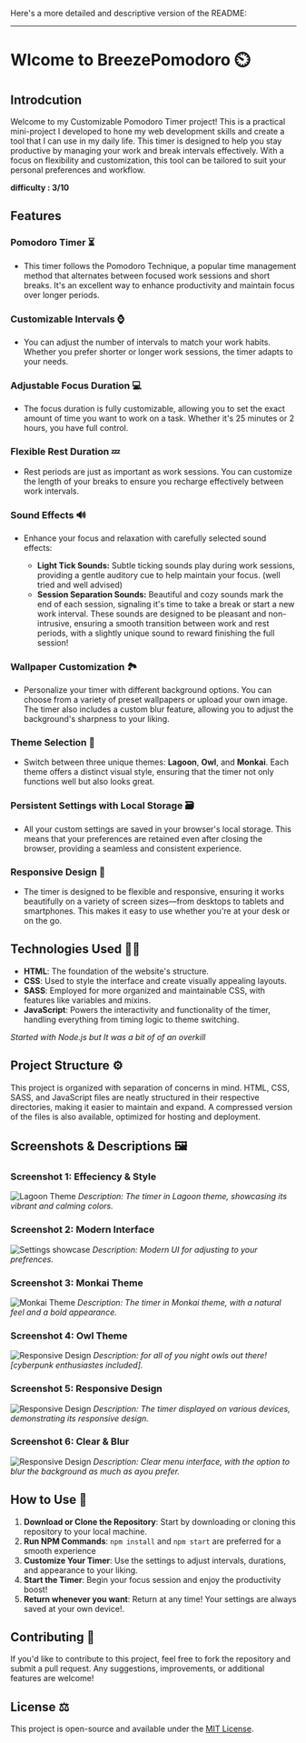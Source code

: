 Here's a more detailed and descriptive version of the README:

---

# Wlcome to BreezePomodoro ⏲️

## Introdcution

Welcome to my Customizable Pomodoro Timer project! This is a practical mini-project I developed to hone my web development skills and create a tool that I can use in my daily life. This timer is designed to help you stay productive by managing your work and break intervals effectively. With a focus on flexibility and customization, this tool can be tailored to suit your personal preferences and workflow.

**difficulty : 3/10**

## Features

### Pomodoro Timer ⏳
- This timer follows the Pomodoro Technique, a popular time management method that alternates between focused work sessions and short breaks. It's an excellent way to enhance productivity and maintain focus over longer periods.

### Customizable Intervals ⌚
- You can adjust the number of intervals to match your work habits. Whether you prefer shorter or longer work sessions, the timer adapts to your needs.

### Adjustable Focus Duration 💻
- The focus duration is fully customizable, allowing you to set the exact amount of time you want to work on a task. Whether it's 25 minutes or 2 hours, you have full control.

### Flexible Rest Duration 💤
- Rest periods are just as important as work sessions. You can customize the length of your breaks to ensure you recharge effectively between work intervals.

### Sound Effects 🔊
- Enhance your focus and relaxation with carefully selected sound effects:

    - **Light Tick Sounds:** Subtle ticking sounds play during work sessions, providing a gentle auditory cue to help maintain your focus. (well tried and well advised)
    - **Session Separation Sounds:** Beautiful and cozy sounds mark the end of each session, signaling it's time to take a break or start a new work interval. These sounds are designed to be pleasant and non-intrusive, ensuring a smooth transition between work and rest periods, with a slightly unique sound to reward finishing the full session!

### Wallpaper Customization 🏞️
- Personalize your timer with different background options. You can choose from a variety of preset wallpapers or upload your own image. The timer also includes a custom blur feature, allowing you to adjust the background's sharpness to your liking.

### Theme Selection 🎡
- Switch between three unique themes: **Lagoon**, **Owl**, and **Monkai**. Each theme offers a distinct visual style, ensuring that the timer not only functions well but also looks great.

### Persistent Settings with Local Storage 🗃️
- All your custom settings are saved in your browser's local storage. This means that your preferences are retained even after closing the browser, providing a seamless and consistent experience.

### Responsive Design 📱
- The timer is designed to be flexible and responsive, ensuring it works beautifully on a variety of screen sizes—from desktops to tablets and smartphones. This makes it easy to use whether you're at your desk or on the go.

## Technologies Used 👩‍💻

- **HTML**: The foundation of the website's structure.
- **CSS**: Used to style the interface and create visually appealing layouts.
- **SASS**: Employed for more organized and maintainable CSS, with features like variables and mixins.
- **JavaScript**: Powers the interactivity and functionality of the timer, handling everything from timing logic to theme switching.

*Started with Node.js but It was a bit of of an overkill*

## Project Structure ⚙️

This project is organized with separation of concerns in mind. HTML, CSS, SASS, and JavaScript files are neatly structured in their respective directories, making it easier to maintain and expand. A compressed version of the files is also available, optimized for hosting and deployment.

## Screenshots & Descriptions 🖼️

### Screenshot 1: Effeciency & Style
![Lagoon Theme](/screenshots/1.png)
*Description: The timer in Lagoon theme, showcasing its vibrant and calming colors.*

### Screenshot 2: Modern Interface
![Settings showcase](/screenshots/2.png)
*Description: Modern UI for adjusting to your prefrences.*

### Screenshot 3: Monkai Theme
![Monkai Theme](/screenshots/3.png)
*Description: The timer in Monkai theme, with a natural feel and a bold appearance.*

### Screenshot 4: Owl Theme
![Responsive Design](/screenshots/4.png)
*Description: for all of you night owls out there! [cyberpunk enthusiastes included].*

### Screenshot 5: Responsive Design
![Responsive Design](/screenshots/5.png)
*Description: The timer displayed on various devices, demonstrating its responsive design.*

### Screenshot 6: Clear & Blur
![Responsive Design](/screenshots/6.png)
*Description: Clear menu interface, with the option to blur the background as much as ayou prefer.*

## How to Use 📃

1. **Download or Clone the Repository**: Start by downloading or cloning this repository to your local machine.
2. **Run NPM Commands**: `npm install` and `npm start` are preferred for a smooth experience
3. **Customize Your Timer**: Use the settings to adjust intervals, durations, and appearance to your liking.
4. **Start the Timer**: Begin your focus session and enjoy the productivity boost!
5. **Return whenever you want**: Return at any time! Your settings are always saved at your own device!.

## Contributing 💌

If you'd like to contribute to this project, feel free to fork the repository and submit a pull request. Any suggestions, improvements, or additional features are welcome!

## License ⚖️

This project is open-source and available under the [MIT License](LICENSE).
